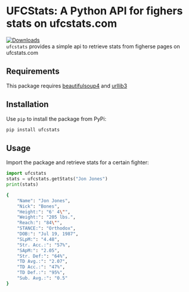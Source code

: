 # UFCStats: A Python API for fighers stats on ufcstats.com
[![Downloads](https://pepy.tech/badge/ufcstats)](https://pepy.tech/project/ufcstats)  
`ufcstats` provides a simple api to retrieve stats from figherse pages on ufcstats.com 

## Requirements

This package requires [beautifulsoup4](https://pypi.org/project/beautifulsoup4/) and [urllib3](https://pypi.org/project/urllib3/)

## Installation
Use `pip` to install the package from PyPi:

```bash
pip install ufcstats
```

## Usage
Import the package and retrieve stats for a certain fighter:

```python
import ufcstats
stats = ufcstats.getStats("Jon Jones")
print(stats)
```

```bash
{
    "Name": "Jon Jones",
    "Nick": "Bones",
    "Height:": "6' 4\"",
    "Weight:": "205 lbs.",
    "Reach:": "84\"",
    "STANCE:": "Orthodox",
    "DOB:": "Jul 19, 1987",
    "SLpM:": "4.48",
    "Str. Acc.:": "57%",
    "SApM:": "2.05",
    "Str. Def:": "64%",
    "TD Avg.:": "2.07",
    "TD Acc.:": "47%",
    "TD Def.:": "95%",
    "Sub. Avg.:": "0.5"
}
```
